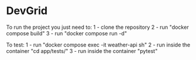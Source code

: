 # DevGrid

To run the project you just need to:
    1 - clone the repository
    2 - run "docker compose build"
    3 - run "docker compose run -d"

To test:
    1 - run "docker compose exec -it weather-api sh"
    2 - run inside the container "cd app/tests/"
    3 - run inside the container "pytest"
